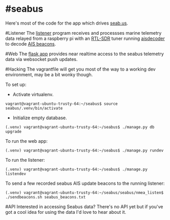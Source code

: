 #seabus
=======

Here's most of the code for the app which drives [seab.us](http://seab.us).

#Listener
The [listener](seabus/nmea_listen/listener.py) program receives and processses marine telemetry data relayed from a raspberry pi with an [RTL-SDR](http://www.rtl-sdr.com/about-rtl-sdr/) tuner running [aisdecoder](https://github.com/sailoog/aisdecoder) to decode [AIS beacons](https://en.wikipedia.org/wiki/Automatic_identification_system).

#Web
The [flask app](seabus/web/) provides near realtime access to the seabus telemetry data via websocket push updates.

#Hacking
The vagrantfile will get you most of the way to a working dev environment, may be a bit wonky though.

To set up:

* Activate virtualenv.
```
vagrant@vagrant-ubuntu-trusty-64:~/seabus$ source seabus/.venv/bin/activate
```

* Initialize empty database.
```
(.venv) vagrant@vagrant-ubuntu-trusty-64:~/seabus$ ./manage.py db upgrade
```

To run the web app:
```
(.venv) vagrant@vagrant-ubuntu-trusty-64:~/seabus$ ./manage.py rundev
```

To run the listener:
```
(.venv) vagrant@vagrant-ubuntu-trusty-64:~/seabus$ ./manage.py listendev
```

To send a few recorded seabus AIS update beacons to the running listener:
```
(.venv) vagrant@vagrant-ubuntu-trusty-64:~/seabus/seabus/nmea_listen$ ./sendbeacons.sh seabus_beacons.txt 
```

#API
Interested in accessing Seabus data? There's no API yet but if you've got a cool idea for using the data I'd love to hear about it.
